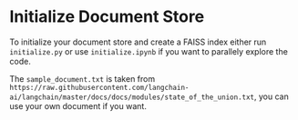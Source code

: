 # Initialize Document Store

To initialize your document store and create a FAISS index either run `initialize.py` or use `initialize.ipynb` if you want to parallely explore the code.

The `sample_document.txt` is taken from `https://raw.githubusercontent.com/langchain-ai/langchain/master/docs/docs/modules/state_of_the_union.txt`, you can use your own document if you want.